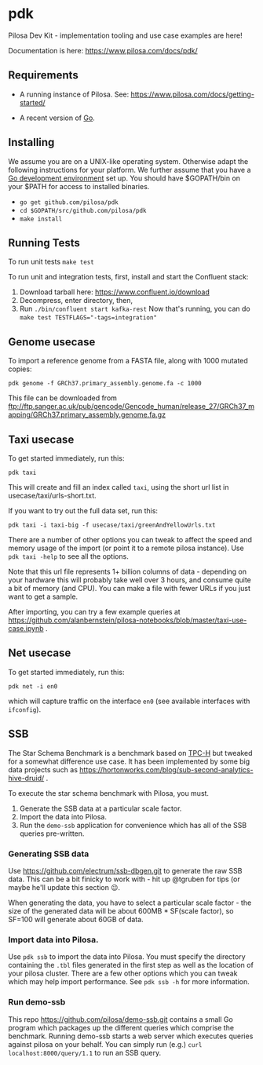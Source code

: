# pdk
Pilosa Dev Kit - implementation tooling and use case examples are here!

Documentation is here: https://www.pilosa.com/docs/pdk/

## Requirements

* A running instance of Pilosa. See: https://www.pilosa.com/docs/getting-started/

* A recent version of [Go](https://golang.org/doc/install).

## Installing

We assume you are on a UNIX-like operating system. Otherwise adapt the following instructions for your platform. We further assume that you have a [Go development environment](https://golang.org/doc/install) set up. You should have $GOPATH/bin on your $PATH for access to installed binaries.

* `go get github.com/pilosa/pdk`
* `cd $GOPATH/src/github.com/pilosa/pdk`
* `make install`

## Running Tests

To run unit tests
`make test`

To run unit and integration tests, first, install and start the Confluent stack:
1. Download tarball here: https://www.confluent.io/download 
2. Decompress, enter directory, then,
3. Run `./bin/confluent start kafka-rest`
Now that's running, you can do
`make test TESTFLAGS="-tags=integration"`

## Genome usecase

To import a reference genome from a FASTA file, along with 1000 mutated copies:

`pdk genome -f GRCh37.primary_assembly.genome.fa -c 1000`

This file can be downloaded from ftp://ftp.sanger.ac.uk/pub/gencode/Gencode_human/release_27/GRCh37_mapping/GRCh37.primary_assembly.genome.fa.gz


## Taxi usecase

To get started immediately, run this:

`pdk taxi`

This will create and fill an index called `taxi`, using the short url list in usecase/taxi/urls-short.txt.

If you want to try out the full data set, run this:

`pdk taxi -i taxi-big -f usecase/taxi/greenAndYellowUrls.txt`

There are a number of other options you can tweak to affect the speed and memory usage of the import (or point it to a remote pilosa instance). Use `pdk taxi -help` to see all the options.

Note that this url file represents 1+ billion columns of data - depending on your hardware this will probably take well over 3 hours, and consume quite a bit of memory (and CPU). You can make a file with fewer URLs if you just want to get a sample.

After importing, you can try a few example queries at https://github.com/alanbernstein/pilosa-notebooks/blob/master/taxi-use-case.ipynb .

## Net usecase

To get started immediately, run this:

`pdk net -i en0`

which will capture traffic on the interface `en0` (see available interfaces with `ifconfig`).

## SSB

The Star Schema Benchmark is a benchmark based on [TPC-H](www.tpc.org/tpch/) but tweaked for a somewhat difference use case. It has been implemented by some big data projects such as https://hortonworks.com/blog/sub-second-analytics-hive-druid/ .

To execute the star schema benchmark with Pilosa, you must.

1. Generate the SSB data at a particular scale factor.
2. Import the data into Pilosa.
3. Run the `demo-ssb` application for convenience which has all of the SSB queries pre-written.

### Generating SSB data
Use https://github.com/electrum/ssb-dbgen.git to generate the raw SSB data. This can be a bit finicky to work with - hit up @tgruben for tips (or maybe he'll update this section :wink:.

When generating the data, you have to select a particular scale factor - the size of the generated data will be about 600MB * SF(scale factor), so SF=100 will generate about 60GB of data.

### Import data into Pilosa.
Use `pdk ssb` to import the data into Pilosa. You must specify the directory containing the `.tbl` files generated in the first step as well as the location of your pilosa cluster. There are a few other options which you can tweak which may help import performance. See `pdk ssb -h` for more information.

### Run demo-ssb
This repo https://github.com/pilosa/demo-ssb.git contains a small Go program which packages up the different queries which comprise the benchmark. Running demo-ssb starts a web server which executes queries against pilosa on your behalf. You can simply run (e.g.) `curl localhost:8000/query/1.1` to run an SSB query.
